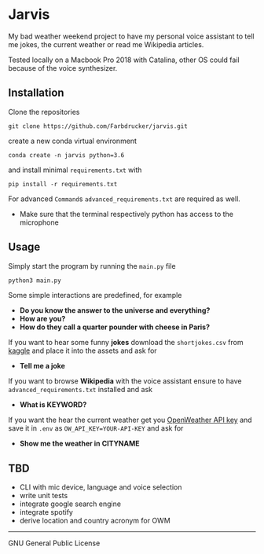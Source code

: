 # Jarvis
My bad weather weekend project to have my personal voice assistant to tell me jokes, the current weather or read me Wikipedia articles.

Tested locally on a Macbook Pro 2018 with Catalina, other OS could fail because of the voice synthesizer.

## Installation
Clone the repositories
```
git clone https://github.com/Farbdrucker/jarvis.git
```

create a new conda virtual environment
 
```shell
conda create -n jarvis python=3.6
```
 
and install minimal `requirements.txt` with
 
```shell 
pip install -r requirements.txt
```

For advanced `Command`s `advanced_requirements.txt` are required as well.


* Make sure that the terminal respectively python has access to the microphone

## Usage
Simply start the program by running the `main.py` file

```bash 
python3 main.py
```

Some simple interactions are predefined, for example
* **Do you know the answer to the universe and everything?**
* **How are you?**
* **How do they call a quarter pounder with cheese in Paris?**

If you want to hear some funny **jokes** download the `shortjokes.csv` from [kaggle](https://www.kaggle.com/abhinavmoudgil95/short-jokes/data) and place it into the assets and ask for
* **Tell me a joke**

If you want to browse **Wikipedia** with the voice assistant ensure to have `advanced_requirements.txt` installed and ask
* **What is KEYWORD?**

If you want the hear the current weather get you [OpenWeather API key](https://home.openweathermap.org) and save it in `.env` as `OW_API_KEY=YOUR-API-KEY` and ask for
* **Show me the weather in CITYNAME**

## TBD
* CLI with mic device, language and voice selection
* write unit tests
* integrate google search engine
* integrate spotify
* derive location and country acronym for OWM

---
GNU General Public License